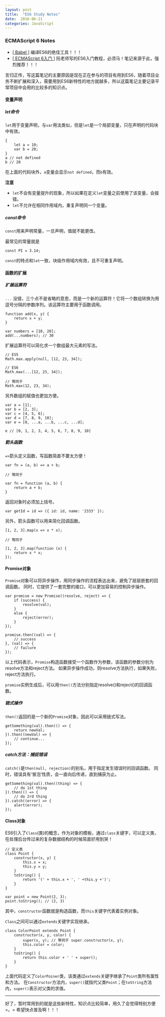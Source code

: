 ```yaml
---
layout: post
title:  "ES6 Study Notes"
date:  2016-06-21
categories: JavaScript
---
```


### ECMAScript 6 Notes

- [[ Babel ]](http://babeljs.io/repl/) 编译ES6的绝佳工具！！！
- [[ ECMAScript 6入门 ]](http://es6.ruanyifeng.com/) 阮老师写的ES6入门教程，必须马！笔记来源于此，强烈推荐！！！

言归正传，写这篇笔记的主要原因是现在正在参与的项目有用到ES6，随着项目业务不断扩展和深入，需要用到ES6新特性的地方就越多，所以这篇笔记主要记录平常项目中会用的比较多的知识点。

#### 变量声明

##### let命令

`let`用于变量声明，与`var`用法类似，但是`let`是一个局部变量，只在声明的代码块中有效。

    {
        let a = 10;
        var b = 20;
    }
    a // not defined
    b // 20
    
在上面的代码块外，`a`变量会显示`not defined`，而`b`有效。

**注意**

- `let`不会有变量提升的现象，所以如果在定义`let`变量之前使用了该变量，会报错。
- `let`不允许在相同作用域内，重复声明同一个变量。

##### const命令

`const`用来声明常量，一旦声明，值就不能更改。

最常见的常量就是 

    const PI = 3.14;
    
`const`的特点和`let`一致，块级作用域内有效，且不可重复声明。


#### 函数的扩展

##### 扩展运算符

`...` 没错，三个点不是省略的意思，而是一个新的运算符！它将一个数组转换为用逗号分隔的参数序列。该运算符主要用于函数调用。

    function add(x, y) {
        return x + y;
    }

    var numbers = [10, 20];
    add(...numbers); // 30
    
扩展运算符可以简化求一个数组最大元素的写法。

    // ES5
    Math.max.apply(null, [12, 23, 34]);
    
    // ES6
    Math.max(...[12, 23, 34]);
    
    // 等同于
    Math.max(12, 23, 34);
    
另外数组的赋值也更加方便。

    var a = [1];
    var b = [2, 3];
    var c = [4, 5, 6];
    var d = [7, 8, 9, 10];
    var e = [0, ...a, ...b, ...c, ...d];
    
    e // [0, 1, 2, 3, 4, 5, 6, 7, 8, 9, 10]
    
##### 箭头函数

`=>`箭头定义函数，写函数简直不要太方便！

    var fn = (a, b) => a + b;
    
    // 等同于
    
    var fn = function (a, b) {
        return a + b;
    }

返回对象时必须加上括号。

    var getId = id => ({ id: id, name: '2333' });
    
另外，箭头函数可以用来简化回调函数。

    [1, 2, 3].map(x => x * x);
    
    // 等同于
    
    [1, 2, 3].map(function (x) {
        return x * x;
    });
    
    
#### Promise对象

`Promise`对象可以将异步操作，用同步操作的流程表达出来，避免了层层嵌套的回调函数。
同时，它提供了一套完整的接口，可以更加容易的控制异步操作。

    var promise = new Promise((resolve, reject) => {
        if (success) {
            resolve(val);
        } 
        else {
            reject(error);
        }
    });
    
    promise.then((val) => {
        // success
    }, (val) => {
        // failure
    });
    
以上代码表示，`Promise`构造函数接受一个函数作为参数，该函数的参数分别为resolve方法和reject方法。
如果异步操作成功，则resolve方法执行，如果失败，reject方法执行。

`promise`实例生成后，可以用`then()`方法分别指定resolve()和reject()的回调函数。

##### 链式操作

`then()`返回的是一个新的`Promise`对象，因此可以采用链式写法。

    getSomething(val).then(() => {
        return newVal;
    }).then((newVal) => {
        // continue...
    });
    
##### catch方法：捕捉错误

`catch()`是`then(null, rejection)`的别名，用于指定发生错误时的回调函数。
同时，错误具有‘冒泡’性质，会一直向后传递，直到捕获为止。

    getSomething(val).then((thing) => {
        // do 1st thing
    }).then(() => {
        // do 2rd thing
    }).catch((error) => {
        alert(error);
    });
    
#### Class对象

ES6引入了`Class`(类)的概念，作为对象的模板，通过`class`关键字，可以定义类，在处理后台传过来的复杂数据结构的时候简直好用到哭！

    // 定义类
    class Point {
        constructor(x, y) {
            this.x = x;
            this.y = y;
        }
        toString() {
            return '(' + this.x + ', ' +this.y +')';
        }
    }
    
    var point = new Point(2, 3);
    point.toString(); // (2, 3)
    
其中，`constructor`函数就是构造函数，而`this`关键字代表着实例对象。

`Class`之间可以通过`extends`关键字实现继承。

    class ColorPoint extends Point {
        constructor(x, y, color) {
            super(x, y); // 等同于 super.constructor(x, y);
            this.color = color;
        }
        toString() {
            return this.color + ' ' + super();
        }
    }
    
上面代码定义了`ColorPoiner`类，该类通过`extends`关键字继承了`Point`类所有属性和方法。
在`Constructor`方法内，`super()`就指代父类`Point`；在`toString`方法内，`super()`表示对父类的求值。

 
---

 
好了，暂时常用到的就是这些新特性，知识点比较简单，用久了会觉得特别方便 =。= 希望快点普及啊！！！
    
 